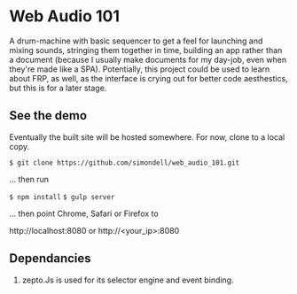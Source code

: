 # Web Audio 101

A drum-machine with basic sequencer to get a feel for launching and mixing sounds, stringing them together in time, building an app rather than a document (because I usually make documents for my day-job, even when they're made like a SPA). Potentially, this project could be used to learn about FRP, as well, as the interface is crying out for better code aesthestics, but this is for a later stage.



## See the demo

Eventually the built site will be hosted somewhere. For now, clone to a local copy.

`$ git clone https://github.com/simondell/web_audio_101.git`

... then run

`$ npm install`
`$ gulp server`

... then point Chrome, Safari or Firefox to

http://localhost:8080 or http://<your_ip>:8080



## Dependancies

1. zepto.Js is used for its selector engine and event binding.


